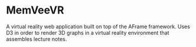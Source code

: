 # MemVeeVR

A virtual reality web application built on top of the AFrame framework. Uses D3 in order to render 3D graphs in a virtual reality environment that assembles lecture notes. 


